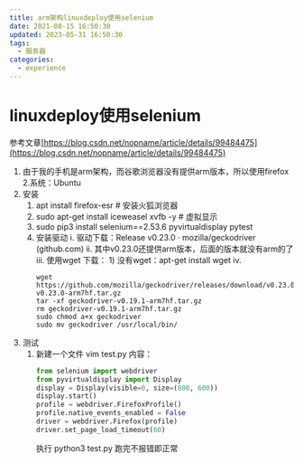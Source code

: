 ```yaml
---
title: arm架构linuxdeploy使用selenium
date: 2021-08-15 16:50:30
updated: 2023-05-31 16:50:30
tags:
  - 服务器
categories:
  - experience
---
```


# linuxdeploy使用selenium
参考文章[https://blog.csdn.net/nopname/article/details/99484475](https://blog.csdn.net/nopname/article/details/99484475)
1. 由于我的手机是arm架构，而谷歌浏览器没有提供arm版本，所以使用firefox
2.系统：Ubuntu
3. 安装
	1. apt install firefox-esr # 安装火狐浏览器
	2. sudo apt-get install iceweasel xvfb -y # 虚拟显示
	3. sudo pip3 install selenium==2.53.6 pyvirtualdisplay pytest 
	4. 安装驱动
		i. 驱动下载：Release v0.23.0 · mozilla/geckodriver (github.com)
		ii. 其中v0.23.0还提供arm版本，后面的版本就没有arm的了
		iii. 使用wget 下载：
			1) 没有wget：apt-get install wget
		iv. 
		```
		wget https://github.com/mozilla/geckodriver/releases/download/v0.23.0/geckodriver-v0.23.0-arm7hf.tar.gz
		tar -xf geckodriver-v0.19.1-arm7hf.tar.gz
		rm geckodriver-v0.19.1-arm7hf.tar.gz
		sudo chmod a+x geckodriver
		sudo mv geckodriver /usr/local/bin/
		```
4. 测试
	1. 新建一个文件
		vim test.py
		内容：
		```python
		from selenium import webdriver
		from pyvirtualdisplay import Display
		display = Display(visible=0, size=(800, 600))
		display.start()
		profile = webdriver.FirefoxProfile()
		profile.native_events_enabled = False
		driver = webdriver.Firefox(profile)
		driver.set_page_load_timeout(60)
		```
		执行 python3 test.py
跑完不报错即正常